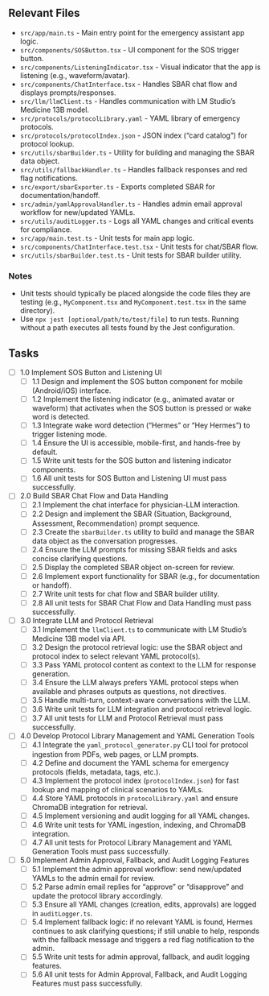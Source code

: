 ## Relevant Files

- `src/app/main.ts` - Main entry point for the emergency assistant app logic.
- `src/components/SOSButton.tsx` - UI component for the SOS trigger button.
- `src/components/ListeningIndicator.tsx` - Visual indicator that the app is listening (e.g., waveform/avatar).
- `src/components/ChatInterface.tsx` - Handles SBAR chat flow and displays prompts/responses.
- `src/llm/llmClient.ts` - Handles communication with LM Studio’s Medicine 13B model.
- `src/protocols/protocolLibrary.yaml` - YAML library of emergency protocols.
- `src/protocols/protocolIndex.json` - JSON index (“card catalog”) for protocol lookup.
- `src/utils/sbarBuilder.ts` - Utility for building and managing the SBAR data object.
- `src/utils/fallbackHandler.ts` - Handles fallback responses and red flag notifications.
- `src/export/sbarExporter.ts` - Exports completed SBAR for documentation/handoff.
- `src/admin/yamlApprovalHandler.ts` - Handles admin email approval workflow for new/updated YAMLs.
- `src/utils/auditLogger.ts` - Logs all YAML changes and critical events for compliance.
- `src/app/main.test.ts` - Unit tests for main app logic.
- `src/components/ChatInterface.test.tsx` - Unit tests for chat/SBAR flow.
- `src/utils/sbarBuilder.test.ts` - Unit tests for SBAR builder utility.

### Notes

- Unit tests should typically be placed alongside the code files they are testing (e.g., `MyComponent.tsx` and `MyComponent.test.tsx` in the same directory).
- Use `npx jest [optional/path/to/test/file]` to run tests. Running without a path executes all tests found by the Jest configuration.

## Tasks

- [ ] 1.0 Implement SOS Button and Listening UI
  - [ ] 1.1 Design and implement the SOS button component for mobile (Android/iOS) interface.
  - [ ] 1.2 Implement the listening indicator (e.g., animated avatar or waveform) that activates when the SOS button is pressed or wake word is detected.
  - [ ] 1.3 Integrate wake word detection (“Hermes” or “Hey Hermes”) to trigger listening mode.
  - [ ] 1.4 Ensure the UI is accessible, mobile-first, and hands-free by default.
  - [ ] 1.5 Write unit tests for the SOS button and listening indicator components.
  - [ ] 1.6 All unit tests for SOS Button and Listening UI must pass successfully.

- [ ] 2.0 Build SBAR Chat Flow and Data Handling
  - [ ] 2.1 Implement the chat interface for physician-LLM interaction.
  - [ ] 2.2 Design and implement the SBAR (Situation, Background, Assessment, Recommendation) prompt sequence.
  - [ ] 2.3 Create the `sbarBuilder.ts` utility to build and manage the SBAR data object as the conversation progresses.
  - [ ] 2.4 Ensure the LLM prompts for missing SBAR fields and asks concise clarifying questions.
  - [ ] 2.5 Display the completed SBAR object on-screen for review.
  - [ ] 2.6 Implement export functionality for SBAR (e.g., for documentation or handoff).
  - [ ] 2.7 Write unit tests for chat flow and SBAR builder utility.
  - [ ] 2.8 All unit tests for SBAR Chat Flow and Data Handling must pass successfully.

- [ ] 3.0 Integrate LLM and Protocol Retrieval
  - [ ] 3.1 Implement the `llmClient.ts` to communicate with LM Studio’s Medicine 13B model via API.
  - [ ] 3.2 Design the protocol retrieval logic: use the SBAR object and protocol index to select relevant YAML protocol(s).
  - [ ] 3.3 Pass YAML protocol content as context to the LLM for response generation.
  - [ ] 3.4 Ensure the LLM always prefers YAML protocol steps when available and phrases outputs as questions, not directives.
  - [ ] 3.5 Handle multi-turn, context-aware conversations with the LLM.
  - [ ] 3.6 Write unit tests for LLM integration and protocol retrieval logic.
  - [ ] 3.7 All unit tests for LLM and Protocol Retrieval must pass successfully.

- [ ] 4.0 Develop Protocol Library Management and YAML Generation Tools
  - [ ] 4.1 Integrate the `yaml_protocol_generator.py` CLI tool for protocol ingestion from PDFs, web pages, or LLM prompts.
  - [ ] 4.2 Define and document the YAML schema for emergency protocols (fields, metadata, tags, etc.).
  - [ ] 4.3 Implement the protocol index (`protocolIndex.json`) for fast lookup and mapping of clinical scenarios to YAMLs.
  - [ ] 4.4 Store YAML protocols in `protocolLibrary.yaml` and ensure ChromaDB integration for retrieval.
  - [ ] 4.5 Implement versioning and audit logging for all YAML changes.
  - [ ] 4.6 Write unit tests for YAML ingestion, indexing, and ChromaDB integration.
  - [ ] 4.7 All unit tests for Protocol Library Management and YAML Generation Tools must pass successfully.

- [ ] 5.0 Implement Admin Approval, Fallback, and Audit Logging Features
  - [ ] 5.1 Implement the admin approval workflow: send new/updated YAMLs to the admin email for review.
  - [ ] 5.2 Parse admin email replies for “approve” or “disapprove” and update the protocol library accordingly.
  - [ ] 5.3 Ensure all YAML changes (creation, edits, approvals) are logged in `auditLogger.ts`.
  - [ ] 5.4 Implement fallback logic: if no relevant YAML is found, Hermes continues to ask clarifying questions; if still unable to help, responds with the fallback message and triggers a red flag notification to the admin.
  - [ ] 5.5 Write unit tests for admin approval, fallback, and audit logging features.
  - [ ] 5.6 All unit tests for Admin Approval, Fallback, and Audit Logging Features must pass successfully.
